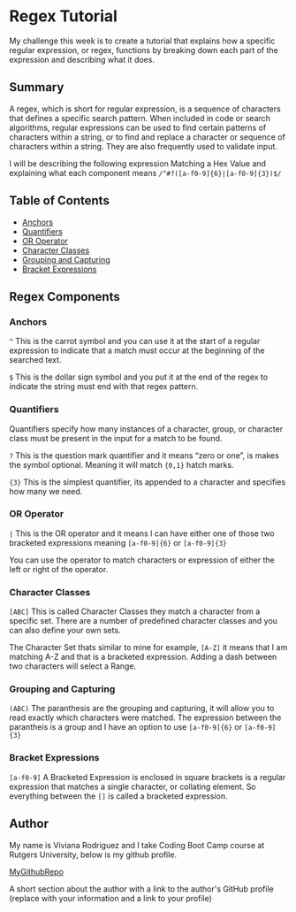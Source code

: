 # Regex Tutorial

My challenge this week is to create a tutorial that explains how a specific regular expression, or regex, functions by breaking down each part of the expression and describing what it does.

## Summary

A regex, which is short for regular expression, is a sequence of characters that defines a specific search pattern. When included in code or search algorithms, regular expressions can be used to find certain patterns of characters within a string, or to find and replace a character or sequence of characters within a string. They are also frequently used to validate input.

I will be describing the following expression Matching a Hex Value and explaining what each component means 
`/^#?([a-f0-9]{6}|[a-f0-9]{3})$/`


## Table of Contents

- [Anchors](#anchors)
- [Quantifiers](#quantifiers)
- [OR Operator](#or-operator)
- [Character Classes](#character-classes)
- [Grouping and Capturing](#grouping-and-capturing)
- [Bracket Expressions](#bracket-expressions)

## Regex Components

### Anchors

`^` This is the carrot symbol and you can use it at the start of a regular expression to indicate that a match must occur at the beginning of the searched text.

`$` This is the dollar sign symbol and you put it at the end of the regex to indicate the string must end with that regex pattern.

### Quantifiers

Quantifiers specify how many instances of a character, group, or character class must be present in the input for a match to be found.

`?` This is the question mark quantifier and it means “zero or one”, is makes the symbol optional. Meaning it will match `{0,1}` hatch marks.

`{3}` This is the simplest quantifier, its appended to a character and specifies how many we need.

### OR Operator

`|` This is the OR operator and it means I can have either one of those two bracketed expressions meaning `[a-f0-9]{6}` or `[a-f0-9]{3}`

You can use the operator to match characters or expression of either the left or right of the operator.

### Character Classes

`[ABC]` This is called Character Classes they match a character from a specific set. There are a number of predefined character classes and you can also define your own sets.

The Character Set thats similar to mine for example, `[A-Z]` it means that I am matching A-Z and that is a bracketed expression. Adding a dash between two characters will select a Range.

### Grouping and Capturing

`(ABC)` The paranthesis are the grouping and capturing, it will allow you to read exactly which characters were matched. The expression between the parantheis is a group and I have an option to use `[a-f0-9]{6}` or `[a-f0-9]{3}`

### Bracket Expressions

`[a-f0-9]` A Bracketed Expression is enclosed in square brackets is a regular expression that matches a single character, or collating element. So everything between the `[]` is called a bracketed expression. 

## Author

My name is Viviana Rodriguez and I take Coding Boot Camp course at Rutgers University, below is my github profile.

[MyGithubRepo](https://github.com/vivianarodriguez1712/)

A short section about the author with a link to the author's GitHub profile (replace with your information and a link to your profile)
